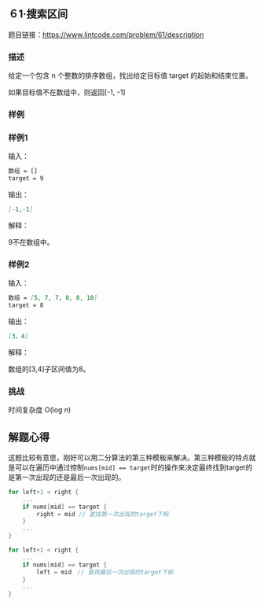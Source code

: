 ## ６1·搜索区间

题目链接：https://www.lintcode.com/problem/61/description

### 描述

给定一个包含 n 个整数的排序数组，找出给定目标值 target 的起始和结束位置。

如果目标值不在数组中，则返回[-1, -1]

### 样例

### 样例1

输入：

```markdown
数组 = []
target = 9
```

输出：

```markdown
[-1,-1]
```

解释：

9不在数组中。

### 样例2

输入：

```markdown
数组 = [5, 7, 7, 8, 8, 10]
target = 8
```

输出：

```markdown
[3，4]
```

解释：

数组的[3,4]子区间值为8。

### 挑战

时间复杂度 O(log *n*)


## 解题心得

这题比较有意思，刚好可以用二分算法的第三种模板来解决。第三种模板的特点就是可以在遍历中通过控制`nums[mid] == target`时的操作来决定最终找到target的是第一次出现的还是最后一次出现的。

```go
for left+1 < right {
    ...
    if nums[mid] == target {
        right = mid // 查找第一次出现的target下标
    }
    ...
}

for left+1 < right {
    ...
    if nums[mid] == target {
        left = mid　// 查找最后一次出现的target下标
    }
    ...
}
```


